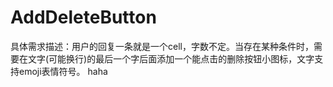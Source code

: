 # AddDeleteButton
具体需求描述：用户的回复一条就是一个cell，字数不定。当存在某种条件时，需要在文字(可能换行)的最后一个字后面添加一个能点击的删除按钮小图标，文字支持emoji表情符号。
haha
